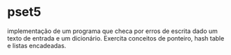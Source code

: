 # pset5

implementação de um programa que checa por erros de escrita dado um texto de entrada e um dicionário. Exercita conceitos de ponteiro, hash table e listas encadeadas. 
